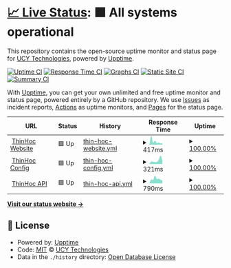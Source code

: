 # [📈 Live Status](https://status.thinhoc.com): <!--live status--> **🟩 All systems operational**

This repository contains the open-source uptime monitor and status page for [UCY Technologies](https://int.ucy.io), powered by [Upptime](https://github.com/upptime/upptime).

[![Uptime CI](https://github.com/ucytech/ThinHoc-Status/workflows/Uptime%20CI/badge.svg)](https://github.com/ucytech/ThinHoc-Status/actions?query=workflow%3A%22Uptime+CI%22)
[![Response Time CI](https://github.com/ucytech/ThinHoc-Status/workflows/Response%20Time%20CI/badge.svg)](https://github.com/ucytech/ThinHoc-Status/actions?query=workflow%3A%22Response+Time+CI%22)
[![Graphs CI](https://github.com/ucytech/ThinHoc-Status/workflows/Graphs%20CI/badge.svg)](https://github.com/ucytech/ThinHoc-Status/actions?query=workflow%3A%22Graphs+CI%22)
[![Static Site CI](https://github.com/ucytech/ThinHoc-Status/workflows/Static%20Site%20CI/badge.svg)](https://github.com/ucytech/ThinHoc-Status/actions?query=workflow%3A%22Static+Site+CI%22)
[![Summary CI](https://github.com/ucytech/ThinHoc-Status/workflows/Summary%20CI/badge.svg)](https://github.com/ucytech/ThinHoc-Status/actions?query=workflow%3A%22Summary+CI%22)

With [Upptime](https://upptime.js.org), you can get your own unlimited and free uptime monitor and status page, powered entirely by a GitHub repository. We use [Issues](https://github.com/ucytech/ThinHoc-Status/issues) as incident reports, [Actions](https://github.com/ucytech/ThinHoc-Status/actions) as uptime monitors, and [Pages](https://status.thinhoc.com) for the status page.

<!--start: status pages-->
<!-- This summary is generated by Upptime (https://github.com/upptime/upptime) -->
<!-- Do not edit this manually, your changes will be overwritten -->
<!-- prettier-ignore -->
| URL | Status | History | Response Time | Uptime |
| --- | ------ | ------- | ------------- | ------ |
| <img alt="" src="https://favicons.githubusercontent.com/www.thinhoc.com" height="13"> [ThinHoc Website](https://www.thinhoc.com) | 🟩 Up | [thin-hoc-website.yml](https://github.com/ucytech/ThinHoc-Status/commits/HEAD/history/thin-hoc-website.yml) | <details><summary><img alt="Response time graph" src="./graphs/thin-hoc-website/response-time-week.png" height="20"> 417ms</summary><br><a href="https://status.thinhoc.com/history/thin-hoc-website"><img alt="Response time 848" src="https://img.shields.io/endpoint?url=https%3A%2F%2Fraw.githubusercontent.com%2Fucytech%2FThinHoc-Status%2FHEAD%2Fapi%2Fthin-hoc-website%2Fresponse-time.json"></a><br><a href="https://status.thinhoc.com/history/thin-hoc-website"><img alt="24-hour response time 225" src="https://img.shields.io/endpoint?url=https%3A%2F%2Fraw.githubusercontent.com%2Fucytech%2FThinHoc-Status%2FHEAD%2Fapi%2Fthin-hoc-website%2Fresponse-time-day.json"></a><br><a href="https://status.thinhoc.com/history/thin-hoc-website"><img alt="7-day response time 417" src="https://img.shields.io/endpoint?url=https%3A%2F%2Fraw.githubusercontent.com%2Fucytech%2FThinHoc-Status%2FHEAD%2Fapi%2Fthin-hoc-website%2Fresponse-time-week.json"></a><br><a href="https://status.thinhoc.com/history/thin-hoc-website"><img alt="30-day response time 579" src="https://img.shields.io/endpoint?url=https%3A%2F%2Fraw.githubusercontent.com%2Fucytech%2FThinHoc-Status%2FHEAD%2Fapi%2Fthin-hoc-website%2Fresponse-time-month.json"></a><br><a href="https://status.thinhoc.com/history/thin-hoc-website"><img alt="1-year response time 848" src="https://img.shields.io/endpoint?url=https%3A%2F%2Fraw.githubusercontent.com%2Fucytech%2FThinHoc-Status%2FHEAD%2Fapi%2Fthin-hoc-website%2Fresponse-time-year.json"></a></details> | <details><summary><a href="https://status.thinhoc.com/history/thin-hoc-website">100.00%</a></summary><a href="https://status.thinhoc.com/history/thin-hoc-website"><img alt="All-time uptime 99.98%" src="https://img.shields.io/endpoint?url=https%3A%2F%2Fraw.githubusercontent.com%2Fucytech%2FThinHoc-Status%2FHEAD%2Fapi%2Fthin-hoc-website%2Fuptime.json"></a><br><a href="https://status.thinhoc.com/history/thin-hoc-website"><img alt="24-hour uptime 100.00%" src="https://img.shields.io/endpoint?url=https%3A%2F%2Fraw.githubusercontent.com%2Fucytech%2FThinHoc-Status%2FHEAD%2Fapi%2Fthin-hoc-website%2Fuptime-day.json"></a><br><a href="https://status.thinhoc.com/history/thin-hoc-website"><img alt="7-day uptime 100.00%" src="https://img.shields.io/endpoint?url=https%3A%2F%2Fraw.githubusercontent.com%2Fucytech%2FThinHoc-Status%2FHEAD%2Fapi%2Fthin-hoc-website%2Fuptime-week.json"></a><br><a href="https://status.thinhoc.com/history/thin-hoc-website"><img alt="30-day uptime 100.00%" src="https://img.shields.io/endpoint?url=https%3A%2F%2Fraw.githubusercontent.com%2Fucytech%2FThinHoc-Status%2FHEAD%2Fapi%2Fthin-hoc-website%2Fuptime-month.json"></a><br><a href="https://status.thinhoc.com/history/thin-hoc-website"><img alt="1-year uptime 99.98%" src="https://img.shields.io/endpoint?url=https%3A%2F%2Fraw.githubusercontent.com%2Fucytech%2FThinHoc-Status%2FHEAD%2Fapi%2Fthin-hoc-website%2Fuptime-year.json"></a></details>
| <img alt="" src="https://favicons.githubusercontent.com/config.thinhoc.com" height="13"> [ThinHoc Config](https://config.thinhoc.com) | 🟩 Up | [thin-hoc-config.yml](https://github.com/ucytech/ThinHoc-Status/commits/HEAD/history/thin-hoc-config.yml) | <details><summary><img alt="Response time graph" src="./graphs/thin-hoc-config/response-time-week.png" height="20"> 321ms</summary><br><a href="https://status.thinhoc.com/history/thin-hoc-config"><img alt="Response time 375" src="https://img.shields.io/endpoint?url=https%3A%2F%2Fraw.githubusercontent.com%2Fucytech%2FThinHoc-Status%2FHEAD%2Fapi%2Fthin-hoc-config%2Fresponse-time.json"></a><br><a href="https://status.thinhoc.com/history/thin-hoc-config"><img alt="24-hour response time 1245" src="https://img.shields.io/endpoint?url=https%3A%2F%2Fraw.githubusercontent.com%2Fucytech%2FThinHoc-Status%2FHEAD%2Fapi%2Fthin-hoc-config%2Fresponse-time-day.json"></a><br><a href="https://status.thinhoc.com/history/thin-hoc-config"><img alt="7-day response time 321" src="https://img.shields.io/endpoint?url=https%3A%2F%2Fraw.githubusercontent.com%2Fucytech%2FThinHoc-Status%2FHEAD%2Fapi%2Fthin-hoc-config%2Fresponse-time-week.json"></a><br><a href="https://status.thinhoc.com/history/thin-hoc-config"><img alt="30-day response time 238" src="https://img.shields.io/endpoint?url=https%3A%2F%2Fraw.githubusercontent.com%2Fucytech%2FThinHoc-Status%2FHEAD%2Fapi%2Fthin-hoc-config%2Fresponse-time-month.json"></a><br><a href="https://status.thinhoc.com/history/thin-hoc-config"><img alt="1-year response time 375" src="https://img.shields.io/endpoint?url=https%3A%2F%2Fraw.githubusercontent.com%2Fucytech%2FThinHoc-Status%2FHEAD%2Fapi%2Fthin-hoc-config%2Fresponse-time-year.json"></a></details> | <details><summary><a href="https://status.thinhoc.com/history/thin-hoc-config">100.00%</a></summary><a href="https://status.thinhoc.com/history/thin-hoc-config"><img alt="All-time uptime 99.98%" src="https://img.shields.io/endpoint?url=https%3A%2F%2Fraw.githubusercontent.com%2Fucytech%2FThinHoc-Status%2FHEAD%2Fapi%2Fthin-hoc-config%2Fuptime.json"></a><br><a href="https://status.thinhoc.com/history/thin-hoc-config"><img alt="24-hour uptime 100.00%" src="https://img.shields.io/endpoint?url=https%3A%2F%2Fraw.githubusercontent.com%2Fucytech%2FThinHoc-Status%2FHEAD%2Fapi%2Fthin-hoc-config%2Fuptime-day.json"></a><br><a href="https://status.thinhoc.com/history/thin-hoc-config"><img alt="7-day uptime 100.00%" src="https://img.shields.io/endpoint?url=https%3A%2F%2Fraw.githubusercontent.com%2Fucytech%2FThinHoc-Status%2FHEAD%2Fapi%2Fthin-hoc-config%2Fuptime-week.json"></a><br><a href="https://status.thinhoc.com/history/thin-hoc-config"><img alt="30-day uptime 100.00%" src="https://img.shields.io/endpoint?url=https%3A%2F%2Fraw.githubusercontent.com%2Fucytech%2FThinHoc-Status%2FHEAD%2Fapi%2Fthin-hoc-config%2Fuptime-month.json"></a><br><a href="https://status.thinhoc.com/history/thin-hoc-config"><img alt="1-year uptime 99.98%" src="https://img.shields.io/endpoint?url=https%3A%2F%2Fraw.githubusercontent.com%2Fucytech%2FThinHoc-Status%2FHEAD%2Fapi%2Fthin-hoc-config%2Fuptime-year.json"></a></details>
| <img alt="" src="https://favicons.githubusercontent.com/api.thinhoc.com" height="13"> [ThinHoc API](https://api.thinhoc.com/v1/ping) | 🟩 Up | [thin-hoc-api.yml](https://github.com/ucytech/ThinHoc-Status/commits/HEAD/history/thin-hoc-api.yml) | <details><summary><img alt="Response time graph" src="./graphs/thin-hoc-api/response-time-week.png" height="20"> 790ms</summary><br><a href="https://status.thinhoc.com/history/thin-hoc-api"><img alt="Response time 802" src="https://img.shields.io/endpoint?url=https%3A%2F%2Fraw.githubusercontent.com%2Fucytech%2FThinHoc-Status%2FHEAD%2Fapi%2Fthin-hoc-api%2Fresponse-time.json"></a><br><a href="https://status.thinhoc.com/history/thin-hoc-api"><img alt="24-hour response time 616" src="https://img.shields.io/endpoint?url=https%3A%2F%2Fraw.githubusercontent.com%2Fucytech%2FThinHoc-Status%2FHEAD%2Fapi%2Fthin-hoc-api%2Fresponse-time-day.json"></a><br><a href="https://status.thinhoc.com/history/thin-hoc-api"><img alt="7-day response time 790" src="https://img.shields.io/endpoint?url=https%3A%2F%2Fraw.githubusercontent.com%2Fucytech%2FThinHoc-Status%2FHEAD%2Fapi%2Fthin-hoc-api%2Fresponse-time-week.json"></a><br><a href="https://status.thinhoc.com/history/thin-hoc-api"><img alt="30-day response time 736" src="https://img.shields.io/endpoint?url=https%3A%2F%2Fraw.githubusercontent.com%2Fucytech%2FThinHoc-Status%2FHEAD%2Fapi%2Fthin-hoc-api%2Fresponse-time-month.json"></a><br><a href="https://status.thinhoc.com/history/thin-hoc-api"><img alt="1-year response time 802" src="https://img.shields.io/endpoint?url=https%3A%2F%2Fraw.githubusercontent.com%2Fucytech%2FThinHoc-Status%2FHEAD%2Fapi%2Fthin-hoc-api%2Fresponse-time-year.json"></a></details> | <details><summary><a href="https://status.thinhoc.com/history/thin-hoc-api">100.00%</a></summary><a href="https://status.thinhoc.com/history/thin-hoc-api"><img alt="All-time uptime 99.96%" src="https://img.shields.io/endpoint?url=https%3A%2F%2Fraw.githubusercontent.com%2Fucytech%2FThinHoc-Status%2FHEAD%2Fapi%2Fthin-hoc-api%2Fuptime.json"></a><br><a href="https://status.thinhoc.com/history/thin-hoc-api"><img alt="24-hour uptime 100.00%" src="https://img.shields.io/endpoint?url=https%3A%2F%2Fraw.githubusercontent.com%2Fucytech%2FThinHoc-Status%2FHEAD%2Fapi%2Fthin-hoc-api%2Fuptime-day.json"></a><br><a href="https://status.thinhoc.com/history/thin-hoc-api"><img alt="7-day uptime 100.00%" src="https://img.shields.io/endpoint?url=https%3A%2F%2Fraw.githubusercontent.com%2Fucytech%2FThinHoc-Status%2FHEAD%2Fapi%2Fthin-hoc-api%2Fuptime-week.json"></a><br><a href="https://status.thinhoc.com/history/thin-hoc-api"><img alt="30-day uptime 100.00%" src="https://img.shields.io/endpoint?url=https%3A%2F%2Fraw.githubusercontent.com%2Fucytech%2FThinHoc-Status%2FHEAD%2Fapi%2Fthin-hoc-api%2Fuptime-month.json"></a><br><a href="https://status.thinhoc.com/history/thin-hoc-api"><img alt="1-year uptime 99.96%" src="https://img.shields.io/endpoint?url=https%3A%2F%2Fraw.githubusercontent.com%2Fucytech%2FThinHoc-Status%2FHEAD%2Fapi%2Fthin-hoc-api%2Fuptime-year.json"></a></details>

<!--end: status pages-->

[**Visit our status website →**](https://status.thinhoc.com)

## 📄 License

- Powered by: [Upptime](https://github.com/upptime/upptime)
- Code: [MIT](./LICENSE) © [UCY Technologies](https://int.ucy.io)
- Data in the `./history` directory: [Open Database License](https://opendatacommons.org/licenses/odbl/1-0/)
